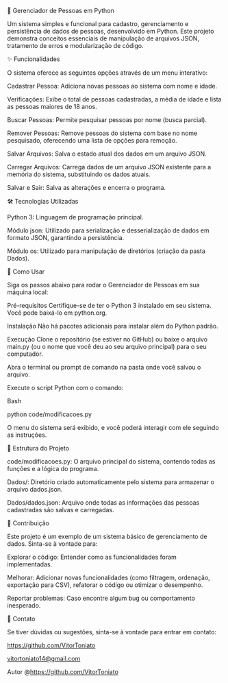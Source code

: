 🚀 Gerenciador de Pessoas em Python

Um sistema simples e funcional para cadastro, gerenciamento e persistência de dados de pessoas, desenvolvido em Python. Este projeto demonstra conceitos essenciais de manipulação de arquivos JSON, tratamento de erros e modularização de código.

✨ Funcionalidades

O sistema oferece as seguintes opções através de um menu interativo:

Cadastrar Pessoa: Adiciona novas pessoas ao sistema com nome e idade.

Verificações: Exibe o total de pessoas cadastradas, a média de idade e lista as pessoas maiores de 18 anos.

Buscar Pessoas: Permite pesquisar pessoas por nome (busca parcial).

Remover Pessoas: Remove pessoas do sistema com base no nome pesquisado, oferecendo uma lista de opções para remoção.

Salvar Arquivos: Salva o estado atual dos dados em um arquivo JSON.

Carregar Arquivos: Carrega dados de um arquivo JSON existente para a memória do sistema, substituindo os dados atuais.

Salvar e Sair: Salva as alterações e encerra o programa.

🛠️ Tecnologias Utilizadas

Python 3: Linguagem de programação principal.

Módulo json: Utilizado para serialização e desserialização de dados em formato JSON, garantindo a persistência.

Módulo os: Utilizado para manipulação de diretórios (criação da pasta Dados).

🚀 Como Usar

Siga os passos abaixo para rodar o Gerenciador de Pessoas em sua máquina local:

Pré-requisitos
Certifique-se de ter o Python 3 instalado em seu sistema. Você pode baixá-lo em python.org.

Instalação
Não há pacotes adicionais para instalar além do Python padrão.

Execução
Clone o repositório (se estiver no GitHub) ou baixe o arquivo main.py (ou o nome que você deu ao seu arquivo principal) para o seu computador.

Abra o terminal ou prompt de comando na pasta onde você salvou o arquivo.

Execute o script Python com o comando:

Bash

python code/modificacoes.py

O menu do sistema será exibido, e você poderá interagir com ele seguindo as instruções.

📂 Estrutura do Projeto

code/modificacoes.py: O arquivo principal do sistema, contendo todas as funções e a lógica do programa.

Dados/: Diretório criado automaticamente pelo sistema para armazenar o arquivo dados.json.

Dados/dados.json: Arquivo onde todas as informações das pessoas cadastradas são salvas e carregadas.

🤝 Contribuição

Este projeto é um exemplo de um sistema básico de gerenciamento de dados. Sinta-se à vontade para:

Explorar o código: Entender como as funcionalidades foram implementadas.

Melhorar: Adicionar novas funcionalidades (como filtragem, ordenação, exportação para CSV), refatorar o código ou otimizar o desempenho.

Reportar problemas: Caso encontre algum bug ou comportamento inesperado.

📧 Contato

Se tiver dúvidas ou sugestões, sinta-se à vontade para entrar em contato:

https://github.com/VitorToniato

vitortoniato14@gmail.com

Autor
@https://github.com/VitorToniato
